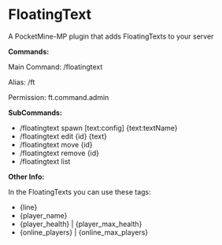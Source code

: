 # FloatingText

A PocketMine-MP plugin that adds FloatingTexts to your server

**Commands:**

Main Command: /floatingtext

Alias: /ft

Permission: ft.command.admin

**SubCommands:**
- /floatingtext spawn [text:config] {text:textName}
- /floatingtext edit {id} {text}
- /floatingtext move {id}
- /floatingtext remove {id}
- /floatingtext list

**Other Info:**

In the FloatingTexts you can use these tags:
- {line}
- {player_name}
- {player_health} | {player_max_health}
- {online_players} | {online_max_players}
